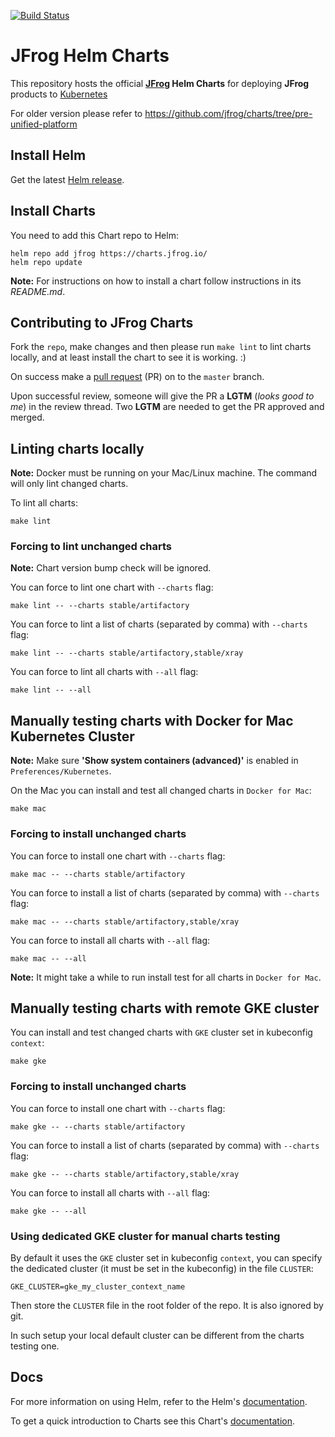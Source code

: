 [![Build Status](https://travis-ci.org/jfrog/charts.svg?branch=master)](https://travis-ci.org/jfrog/charts)

# JFrog Helm Charts

This repository hosts the official **[JFrog](https://jfrog.com/) Helm Charts** for deploying **JFrog** products to [Kubernetes](https://kubernetes.io/)

For older version please refer to https://github.com/jfrog/charts/tree/pre-unified-platform

## Install Helm

Get the latest [Helm release](https://github.com/kubernetes/helm#install).

## Install Charts

You need to add this Chart repo to Helm:

```console
helm repo add jfrog https://charts.jfrog.io/
helm repo update
```

**Note:** For instructions on how to install a chart follow instructions in its _README.md_.

## Contributing to JFrog Charts

Fork the `repo`, make changes and then please run `make lint` to lint charts locally, and at least install the chart to see it is working. :)

On success make a [pull request](https://help.github.com/articles/using-pull-requests) (PR) on to the `master` branch. 

Upon successful review, someone will give the PR a __LGTM__ (_looks good to me_) in the review thread.
Two __LGTM__ are needed to get the PR approved and merged.

## Linting charts locally

**Note:** Docker must be running on your Mac/Linux machine. 
The command will only lint changed charts.

To lint all charts:

```console
make lint
```

### Forcing to lint unchanged charts

**Note:** Chart version bump check will be ignored.

You can force to lint one chart with `--charts` flag:

```console
make lint -- --charts stable/artifactory
```

You can force to lint a list of charts (separated by comma) with `--charts` flag:

```console
make lint -- --charts stable/artifactory,stable/xray
```

You can force to lint all charts with `--all` flag:

```console
make lint -- --all
```

## Manually testing charts with Docker for Mac Kubernetes Cluster

**Note:** Make sure **'Show system containers (advanced)'** is enabled in `Preferences/Kubernetes`.

On the Mac you can install and test all changed charts in `Docker for Mac`:

```console
make mac
```

### Forcing to install unchanged charts

You can force to install one chart with `--charts` flag:

```console
make mac -- --charts stable/artifactory
```

You can force to install a list of charts (separated by comma) with `--charts` flag:

```console
make mac -- --charts stable/artifactory,stable/xray
```

You can force to install all charts with `--all` flag:

```console
make mac -- --all
```

**Note:** It might take a while to run install test for all charts in `Docker for Mac`.

## Manually testing charts with remote GKE cluster

You can install and test changed charts with `GKE` cluster set in kubeconfig `context`:

```console
make gke
```

### Forcing to install unchanged charts

You can force to install one chart with `--charts` flag:

```console
make gke -- --charts stable/artifactory
```

You can force to install a list of charts (separated by comma) with `--charts` flag:

```console
make gke -- --charts stable/artifactory,stable/xray
```

You can force to install all charts with `--all` flag:

```console
make gke -- --all
```

### Using dedicated GKE cluster for manual charts testing

By default it uses the `GKE` cluster set in kubeconfig `context`, you can specify the dedicated cluster (it must be set in the kubeconfig) in the file `CLUSTER`:

```
GKE_CLUSTER=gke_my_cluster_context_name
```

Then store the `CLUSTER` file in the root folder of the repo. It is also ignored by git.

In such setup your local default cluster can be different from the charts testing one.


## Docs

For more information on using Helm, refer to the Helm's [documentation](https://docs.helm.sh/using_helm/#quickstart-guide).

To get a quick introduction to Charts see this Chart's [documentation](https://docs.helm.sh/developing_charts/#charts).  




